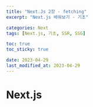 ```yaml
---
title: "Next.Js 2장 - fetching"
excerpt: "Next.js 배워보기 - 기초"

categories: Next
tags: [Next.js, 기초, SSR, SSG]

toc: true
toc_sticky: true

date: 2023-04-29
last_modified_at: 2023-04-29
---
```


# Next.js
